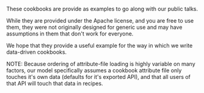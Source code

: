 These cookbooks are provide as examples to go along with our public talks.

While they are provided under the Apache license, and you are free to use them,
they were not originally designed for generic use and may have assumptions in
them that don't work for everyone.

We hope that they provide a useful example for the way in which we write
data-driven cookbooks.

NOTE: Because ordering of attribute-file loading is highly variable on many
factors, our model specifically assumes a cookbook attribute file only touches
it's own data (defaults for it's exported API), and that all users of that API
will touch that data in recipes.
